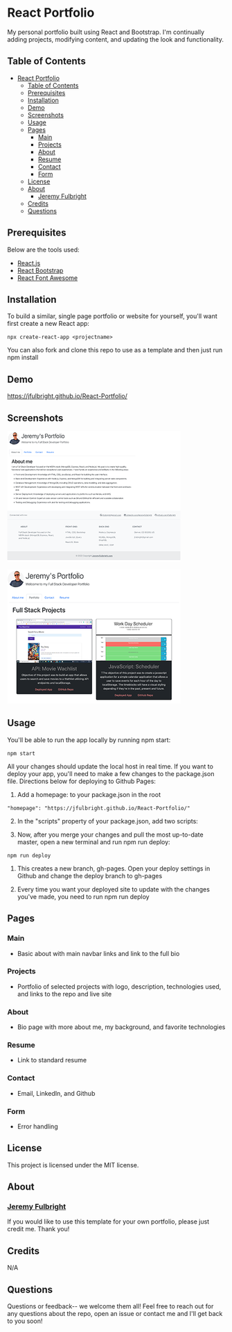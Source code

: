 # React Portfolio

My personal portfolio built using React and Bootstrap. I'm continually adding projects, modifying content, and updating the look and functionality. 

## Table of Contents 

- [React Portfolio](#react-portfolio)
  - [Table of Contents](#table-of-contents)
  - [Prerequisites](#prerequisites)
  - [Installation](#installation)
  - [Demo](#demo)
  - [Screenshots](#screenshots)
  - [Usage](#usage)
  - [Pages](#pages)
    - [Main](#main)
    - [Projects](#projects)
    - [About](#about)
    - [Resume](#resume)
    - [Contact](#contact)
    - [Form](#form)
  - [License](#license)
  - [About](#about-1)
    - [Jeremy Fulbright](#jeremy-fulbright)
  - [Credits](#credits)
  - [Questions](#questions)

## Prerequisites
Below are the tools used:

* [React.js](https://reactjs.org/)
* [React Bootstrap](https://react-bootstrap.github.io/)
* [React Font Awesome](https://fontawesome.com/v5/docs/web/use-with/react)


## Installation

To build a similar, single page portfolio or website for yourself, you'll want first create a new React app:
```
npx create-react-app <projectname>
```

You can also fork and clone this repo to use as a template and then just run npm install

## Demo
https://jfulbright.github.io/React-Portfolio/

## Screenshots

![homepage](https://github.com/jfulbright/React-Portfolio/blob/main/src/assets/portfolio-home.png?raw=true)

![Projects](https://github.com/jfulbright/React-Portfolio/blob/main/src/assets/portfolio-projects.png?raw=true)

## Usage

You'll be able to run the app locally by running npm start:
```
npm start
```
All your changes should update the local host in real time. If you want to deploy your app, you'll need to make a few changes to the package.json file. Directions below for deploying to Github Pages:

1. Add a homepage: <name-of-the-page-deploying-to> to your package.json in the root
  ```
  "homepage": "https://jfulbright.github.io/React-Portfolio/"
  ```
2. In the "scripts" property of your package.json, add two scripts:

3. Now, after you merge your changes and pull the most up-to-date master, open a new terminal and run npm run deploy:
```
npm run deploy
```
  
1. This creates a new branch, gh-pages. Open your deploy settings in Github and change the deploy branch to gh-pages


5. Every time you want your deployed site to update with the changes you've made, you need to run npm run deploy

## Pages

### Main
  * Basic about with main navbar links and link to the full bio


### Projects
  * Portfolio of selected projects with logo, description, technologies used, and links to the repo and live site

### About
  * Bio page with more about me, my background, and favorite technologies
  
### Resume
  * Link to standard resume

### Contact
  * Email, LinkedIn, and Github

### Form
  * Error handling
  

## License

This project is licensed under the MIT license.

## About

### [Jeremy Fulbright](https://github.com/jfulbright)

If you would like to use this template for your own portfolio, please just credit me. Thank you!

## Credits

N/A

## Questions

Questions or feedback-- we welcome them all! Feel free to reach out for any questions about the repo, open an issue or contact me and I'll get back to you soon!